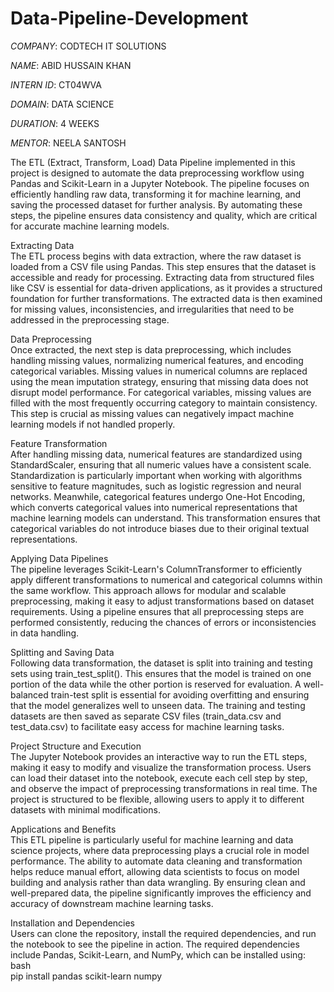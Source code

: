 # Data-Pipeline-Development

*COMPANY*: CODTECH IT SOLUTIONS

*NAME*: ABID HUSSAIN KHAN

*INTERN ID*: CT04WVA

*DOMAIN*: DATA SCIENCE

*DURATION*: 4 WEEKS

*MENTOR*: NEELA SANTOSH

The ETL (Extract, Transform, Load) Data Pipeline implemented in this project is designed to automate the data preprocessing workflow using Pandas and Scikit-Learn in a Jupyter Notebook. The pipeline focuses on efficiently handling raw data, transforming it for machine learning, and saving the processed dataset for further analysis. By automating these steps, the pipeline ensures data consistency and quality, which are critical for accurate machine learning models.

Extracting Data<br>
The ETL process begins with data extraction, where the raw dataset is loaded from a CSV file using Pandas. This step ensures that the dataset is accessible and ready for processing. Extracting data from structured files like CSV is essential for data-driven applications, as it provides a structured foundation for further transformations. The extracted data is then examined for missing values, inconsistencies, and irregularities that need to be addressed in the preprocessing stage.

Data Preprocessing<br>
Once extracted, the next step is data preprocessing, which includes handling missing values, normalizing numerical features, and encoding categorical variables. Missing values in numerical columns are replaced using the mean imputation strategy, ensuring that missing data does not disrupt model performance. For categorical variables, missing values are filled with the most frequently occurring category to maintain consistency. This step is crucial as missing values can negatively impact machine learning models if not handled properly.

Feature Transformation<br>
After handling missing data, numerical features are standardized using StandardScaler, ensuring that all numeric values have a consistent scale. Standardization is particularly important when working with algorithms sensitive to feature magnitudes, such as logistic regression and neural networks. Meanwhile, categorical features undergo One-Hot Encoding, which converts categorical values into numerical representations that machine learning models can understand. This transformation ensures that categorical variables do not introduce biases due to their original textual representations.

Applying Data Pipelines<br>
The pipeline leverages Scikit-Learn's ColumnTransformer to efficiently apply different transformations to numerical and categorical columns within the same workflow. This approach allows for modular and scalable preprocessing, making it easy to adjust transformations based on dataset requirements. Using a pipeline ensures that all preprocessing steps are performed consistently, reducing the chances of errors or inconsistencies in data handling.

Splitting and Saving Data<br>
Following data transformation, the dataset is split into training and testing sets using train_test_split(). This ensures that the model is trained on one portion of the data while the other portion is reserved for evaluation. A well-balanced train-test split is essential for avoiding overfitting and ensuring that the model generalizes well to unseen data. The training and testing datasets are then saved as separate CSV files (train_data.csv and test_data.csv) to facilitate easy access for machine learning tasks.

Project Structure and Execution<br>
The Jupyter Notebook provides an interactive way to run the ETL steps, making it easy to modify and visualize the transformation process. Users can load their dataset into the notebook, execute each cell step by step, and observe the impact of preprocessing transformations in real time. The project is structured to be flexible, allowing users to apply it to different datasets with minimal modifications.

Applications and Benefits<br>
This ETL pipeline is particularly useful for machine learning and data science projects, where data preprocessing plays a crucial role in model performance. The ability to automate data cleaning and transformation helps reduce manual effort, allowing data scientists to focus on model building and analysis rather than data wrangling. By ensuring clean and well-prepared data, the pipeline significantly improves the efficiency and accuracy of downstream machine learning tasks.

Installation and Dependencies<br>
Users can clone the repository, install the required dependencies, and run the notebook to see the pipeline in action. The required dependencies include Pandas, Scikit-Learn, and NumPy, which can be installed using:
bash<br>
pip install pandas scikit-learn numpy
